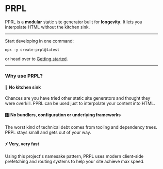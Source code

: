 <!--
title: PRPL
slug: /
order: 1
-->

# PRPL

PPRL is a **modular** static site generator built for **longevity**. It lets you interpolate HTML without the kitchen sink.

---

Start developing in one command:

```shell
npx -y create-prpl@latest
```

or head over to [Getting started](getting-started).

---

### Why use PRPL?

#### 🚰 No kitchen sink

Chances are you have tried other static site generators and thought they were overkill. PPRL can be used just to interpolate your content into HTML.

#### 🎛 No bundlers, configuration or underlying frameworks

The worst kind of technical debt comes from tooling and dependency trees. PRPL stays small and gets out of your way.

#### ⚡️ Very, very fast
Using this project's namesake pattern, PRPL uses modern client-side prefetching and routing systems to help your site 
achieve max speed.